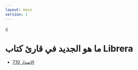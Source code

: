 ```yaml
---
layout: main
version: 1
---
```

[<](/wiki/ar)

# ما هو الجديد في قارئ كتاب Librera

* [الإصدار 7.10](/wiki/what-is-new/7.10/ar)


    
